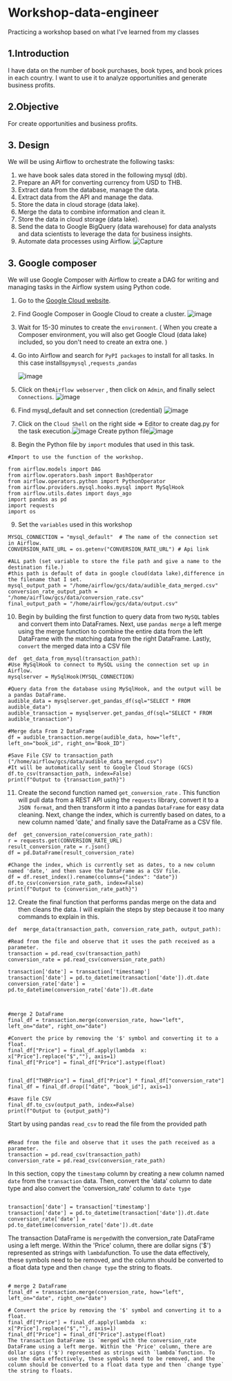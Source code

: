 
# Workshop-data-engineer

Practicing a workshop based on what I've learned from my classes

## 1.Introduction
I have data on the number of book purchases, book types, and book prices in each country. I want to use it to analyze opportunities and generate business profits.
##  2.Objective
For create opportunities and business profits.
## 3. Design
We will be using Airflow to orchestrate the following tasks:

1. we have book sales data stored in the following mysql (db).
2. Prepare an API for converting currency from USD to THB.
3. Extract data from the database, manage the data.
4. Extract data from the API and manage the data.
5. Store the data in cloud storage (data lake).
6. Merge the data to combine information and clean it.
7. Store the data in cloud storage (data lake).
8. Send the data to Google BigQuery (data warehouse) for data analysts and data scientists to leverage the data for business insights.
9. Automate data processes using Airflow. 
![Capture](https://github.com/mphothanachai/Workshop-data-engineer-/assets/137395742/6f26e6e4-61ff-4b15-ad1e-ebcf956278c1)

## 3. Google composer
We will use Google Composer with Airflow to create a DAG for writing and managing tasks in the Airflow system using Python code.
 1. Go to the [Google Cloud website](https://cloud.google.com/gcp?utm_source=google&utm_medium=cpc&utm_campaign=na-CA-all-en-dr-bkws-all-all-trial-e-dr-1605212&utm_content=text-ad-none-any-DEV_c-CRE_665735450633-ADGP_Hybrid%20%7C%20BKWS%20-%20EXA%20%7C%20Txt_Google%20Cloud-KWID_43700077224548586-kwd-6458750523&utm_term=KW_google%20cloud-ST_google%20cloud&gclid=Cj0KCQjw2qKmBhCfARIsAFy8buJTDdaAzub_a5_LvTWYEFgQAdcgtYCSYz1NRtQip1_QFm1UJRn_dnMaAiITEALw_wcB&gclsrc=aw.ds&hl=th).
 2. Find Google Composer in Google Cloud to create a cluster.
 ![image](https://github.com/mphothanachai/Workshop-data-engineer-/assets/137395742/4ccbd050-abd5-48d6-a1bd-396b2c8c0bf8)
 
 3. Wait for 15-30 minutes to create the `environment`. ( When you create a Composer environment, you will also get Google Cloud (data lake) included, so you don't need to create an extra one. )
 4. Go into Airflow and search for  `PyPI packages` to install for all tasks.
	 In this case installs`pymysql` ,`requests` ,`pandas` 

	![image](https://github.com/mphothanachai/Workshop-data-engineer-/assets/137395742/12f319f9-492d-4ce1-93a6-c0fd6c3b2e58)

 5. Click on the`Airflow webserver` , then click on `Admin`, and finally select `Connections`.
 ![image](https://github.com/mphothanachai/Workshop-data-engineer-/assets/137395742/e62c72e0-5ee6-48cb-8f5d-da9fe683aff0)
 
 6. Find mysql_default and set connection (credential)
 ![image](https://github.com/mphothanachai/Workshop-data-engineer-/assets/137395742/54096dba-6034-4a34-b8a8-b44b970bc226)
 7. Click on the `Cloud Shell` on the right side => Editor to create dag.py for the task execution.![image](https://github.com/mphothanachai/Workshop-data-engineer-/assets/137395742/20987a1e-22a6-4b93-8c5a-c0c27b823e2f) 
 Create python file![image](https://github.com/mphothanachai/Workshop-data-engineer-/assets/137395742/5986b852-606d-4337-905e-009b04b0545b)
 

 8. Begin the Python file by `import` modules that used in this task.
 ```
#Import to use the function of the workshop.

from airflow.models import DAG
from airflow.operators.bash import BashOperator
from airflow.operators.python import PythonOperator
from airflow.providers.mysql.hooks.mysql import MySqlHook
from airflow.utils.dates import days_ago
import pandas as pd
import requests
import os
```
 9. Set the `variables` used in this workshop
  ```
MYSQL_CONNECTION = "mysql_default"  # The name of the connection set in Airflow.
CONVERSION_RATE_URL = os.getenv("CONVERSION_RATE_URL") # Api link

#ALL path (set variable to store the file path and give a name to the destination file.)
#this path is default of data in google cloud(data lake),difference in the filename that I set.
mysql_output_path = "/home/airflow/gcs/data/audible_data_merged.csv"
conversion_rate_output_path = "/home/airflow/gcs/data/conversion_rate.csv"
final_output_path = "/home/airflow/gcs/data/output.csv"
```
 10. Begin by building the first function to query data from two `MySQL` tables and convert them into DataFrames. Next, use `pandas merge` a left merge using the merge function to combine the entire data from the left DataFrame with the matching data from the right DataFrame. Lastly, `convert` the merged data into a CSV file
  ```
def  get_data_from_mysql(transaction_path):
#Use MySqlHook to connect to MySQL using the connection set up in Airflow.
mysqlserver = MySqlHook(MYSQL_CONNECTION)

#Query data from the database using MySqlHook, and the output will be a pandas DataFrame.
audible_data = mysqlserver.get_pandas_df(sql="SELECT * FROM audible_data")
audible_transaction = mysqlserver.get_pandas_df(sql="SELECT * FROM audible_transaction")

#Merge data From 2 DataFrame
df = audible_transaction.merge(audible_data, how="left", left_on="book_id", right_on="Book_ID")

#Save File CSV to transaction_path ("/home/airflow/gcs/data/audible_data_merged.csv")
#It will be automatically sent to Google Cloud Storage (GCS)
df.to_csv(transaction_path, index=False)
print(f"Output to {transaction_path}")
```
 11. Create the second function named `get_conversion_rate` . This function will pull data from a REST API using the `requests` library, convert it to a `JSON format`, and then transform it into a pandas `DataFrame` for easy data cleaning. Next, change the index, which is currently based on dates, to a new column named 'date,' and finally save the DataFrame as a CSV file.
  ```
def  get_conversion_rate(conversion_rate_path):
r = requests.get(CONVERSION_RATE_URL)
result_conversion_rate = r.json()
df = pd.DataFrame(result_conversion_rate)

#Change the index, which is currently set as dates, to a new column named 'date,' and then save the DataFrame as a CSV file.
df = df.reset_index().rename(columns={"index": "date"})
df.to_csv(conversion_rate_path, index=False)
print(f"Output to {conversion_rate_path}")
```
 12. Create the final function that performs pandas merge on the data and then cleans the data. I will explain the steps by step because it too many commands to explain in this.
  ```
def  merge_data(transaction_path, conversion_rate_path, output_path):

#Read from the file and observe that it uses the path received as a parameter.
transaction = pd.read_csv(transaction_path)
conversion_rate = pd.read_csv(conversion_rate_path)

transaction['date'] = transaction['timestamp']
transaction['date'] = pd.to_datetime(transaction['date']).dt.date
conversion_rate['date'] = pd.to_datetime(conversion_rate['date']).dt.date

  

#merge 2 DataFrame
final_df = transaction.merge(conversion_rate, how="left", left_on="date", right_on="date")

#Convert the price by removing the '$' symbol and converting it to a float.
final_df["Price"] = final_df.apply(lambda  x: x["Price"].replace("$",""), axis=1)
final_df["Price"] = final_df["Price"].astype(float)

 
final_df["THBPrice"] = final_df["Price"] * final_df["conversion_rate"]
final_df = final_df.drop(["date", "book_id"], axis=1)

#save file CSV
final_df.to_csv(output_path, index=False)
print(f"Output to {output_path}")
```
Start by using pandas `read_csv` to read the file from the provided path
 ```

#Read from the file and observe that it uses the path received as a parameter.
transaction = pd.read_csv(transaction_path)
conversion_rate = pd.read_csv(conversion_rate_path)

```
In this section, copy the  `timestamp` column by creating a new column named `date` from the `transaction` data. Then, convert the 'data' column to date type and also convert the 'conversion_rate' column to `date type`
```

transaction['date'] = transaction['timestamp']
transaction['date'] = pd.to_datetime(transaction['date']).dt.date
conversion_rate['date'] = pd.to_datetime(conversion_rate['date']).dt.date

```
The transaction DataFrame is `merged`with the conversion_rate DataFrame using a left merge. Within the 'Price' column, there are dollar signs ('$') represented as strings with `lambda`function. To use the data effectively, these symbols need to be removed, and the column should be converted to a float data type and then `change type` the string to floats.
```

# merge 2 DataFrame
final_df = transaction.merge(conversion_rate, how="left", left_on="date", right_on="date")

# Convert the price by removing the '$' symbol and converting it to a float.
final_df["Price"] = final_df.apply(lambda  x: x["Price"].replace("$",""), axis=1)
final_df["Price"] = final_df["Price"].astype(float)
The transaction DataFrame is `merged`with the conversion_rate DataFrame using a left merge. Within the 'Price' column, there are dollar signs ('$') represented as strings with `lambda`function. To use the data effectively, these symbols need to be removed, and the column should be converted to a float data type and then `change type` the string to floats.
```
